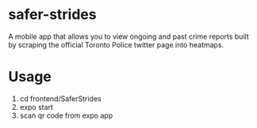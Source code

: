 # safer-strides
A mobile app that allows you to view ongoing and past crime reports built by scraping the official Toronto Police twitter page into heatmaps.

# Usage
1. cd frontend/SaferStrides
2. expo start
3. scan qr code from expo app
